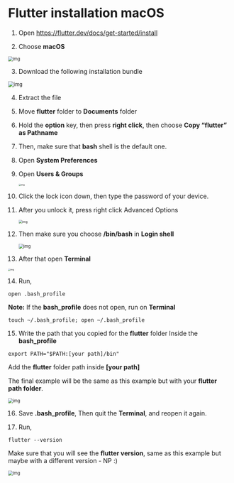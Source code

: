 # Flutter installation macOS



1. Open https://flutter.dev/docs/get-started/install



2. Choose **macOS**

<img src="https://lh6.googleusercontent.com/4JKAn2qqi-tspNzl-Wvz0dGxeH7PX9U_68-_fFMBgWta2OmOI9gAqyM9gfFuMx6Ab_V-sAC_cPQemp5XDbWkHVs3BY6QLUn7EmYe3SrZA-aIbz0v2QG54jsc6c8g_jn_CmGET4XQ" alt="img" style="zoom:67%;" />





3. Download the following installation bundle 

<img src="https://lh3.googleusercontent.com/AVcOs5tWRDvNYsa6-gu2cVq7NKsNKd62UFElAfppmGeXsu95y5NrRoHFxIRNfrhtXyDnR8-3Zz48JrxcNFfGMFghSMNVN74Ppf17SgFPZyTss6_rRlHF2LmEbcfVEx1_1qckxRSp" alt="img" style="zoom: 80%;" />





4. Extract the file

5. Move **flutter** folder to **Documents** folder

6. Hold the **option** key, then press **right click**, then choose **Copy “flutter” as Pathname**

7. Then, make sure that **bash** shell is the default one.   

8. Open **System Preferences**   

9. Open **Users & Groups**

   <img src="https://lh4.googleusercontent.com/waEM9qtZI_wU0CtJWZN03DHJlGMpWEJRnn5eYocuUAnDJIkT_qP0pYzUPcL-sEpqZlmjswPib1g7GffqGBNemwfwgOwyip0SAQbj7_HBKwBZ1s6rGhPHO8P1qlLP018IU_k80dG4" alt="img" style="zoom:33%;" />

10. Click the lock icon down, then type the password of your device.

11. After you unlock it, press right click Advanced Options

    <img src="https://lh3.googleusercontent.com/qyHOJGyleXlHsdNs0P6sMdxTaZVZB969mXYV6A5BRh1xb75wec42MWxyJ-4KNejE9-hbD759SAsYtQvGCruD80VOwJThx-8XOhWBZ4VbSKBDBBedhvqEfSiTpFz_ukPHPjTJXV5z" alt="img" style="zoom:50%;" />

12. Then make sure you choose **/bin/bash** in **Login shell**

    <img src="https://lh4.googleusercontent.com/eDdkjMAyDmIXNI-U-LL1ZDRIDbTqnCh65y5hBR3FyB_iOWYgMrXc44jT-BDYAE5lJwPcjX43rk1q1D5EQslkAH-wSuTR7fmFaZaQyCm-kx_2wfDz7anA76oap32VtMklW1SCWlA-" alt="img" style="zoom: 67%;" />

13. After that open **Terminal** 

<img src="https://lh3.googleusercontent.com/cynJO7JvqQUxTNSJUr2zCF_QLvUS-FPUYqDxJ2rNLbhcERS9wFhf0EPZKzpa9Duwr_4Vay1bMTVKrajNgmkn3Ewvuo8DhiN2SycStPYa_nWS-rVHCNZFDeJ056JgsGk_0Gu7jyp_" alt="img" style="zoom: 33%;" />

14. Run, 

```shell
open .bash_profile
```

**Note:** If the **bash_profile** does not open, run on **Terminal**

```shell
touch ~/.bash_profile; open ~/.bash_profile
```

15. Write the path that you copied for the **flutter** folder Inside the **bash_profile**

```
export PATH="$PATH:[your path]/bin"
```

Add the **flutter** folder path inside **[your path]**

The final example will be the same as this example but with your **flutter path folder**.

<img src="https://lh5.googleusercontent.com/drK-jBdJH71dFTcmOgWUzECjmyoTJeBju2mTAWgycHmUl6SzZIpK8S08xDeEUcueq1IEEIfsI2RW_PBnRW8vZWzwRDZugFXD9RDPlxBgCjQwftBNUhOePpqP-7aEQ78ajTEdQgd2" alt="img" style="zoom: 67%;" />





16. Save **.bash_profile**, Then quit the **Terminal**, and reopen it again.



17. Run, 

```shell
flutter --version
```

Make sure that you will see the **flutter version**, same as this example but maybe with a different version - NP :)

<img src="https://lh3.googleusercontent.com/k-hu3OPmsvizSChjQJoj_HCsKRR4DazJsB9cMewyzEnZvR2rFNoyAv0fv0asEVCwHwvpw9JwgdledNYxQrIaKU_TWlZizFSmKhvg527SPuDYx2965WZi1OxRpaWzZLteRNFc-wYT" alt="img" style="zoom:67%;" />

​    

​    

​    

​    

​    

​    

​    

​    